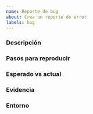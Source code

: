 ```yaml
---
name: Reporte de bug
about: Crea un reporte de error
labels: bug
---
```

### Descripción
### Pasos para reproducir
### Esperado vs actual
### Evidencia
### Entorno
